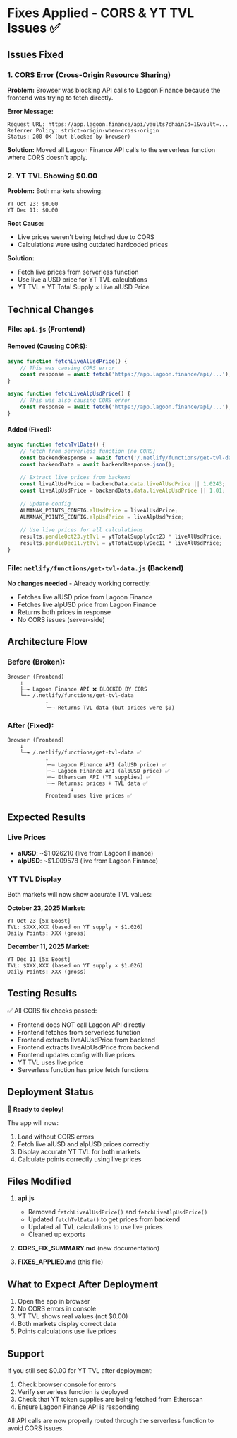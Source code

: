 # Fixes Applied - CORS & YT TVL Issues ✅

## Issues Fixed

### 1. CORS Error (Cross-Origin Resource Sharing)
**Problem:** Browser was blocking API calls to Lagoon Finance because the frontend was trying to fetch directly.

**Error Message:**
```
Request URL: https://app.lagoon.finance/api/vaults?chainId=1&vault=...
Referrer Policy: strict-origin-when-cross-origin
Status: 200 OK (but blocked by browser)
```

**Solution:** Moved all Lagoon Finance API calls to the serverless function where CORS doesn't apply.

### 2. YT TVL Showing $0.00
**Problem:** Both markets showing:
```
YT Oct 23: $0.00
YT Dec 11: $0.00
```

**Root Cause:** 
- Live prices weren't being fetched due to CORS
- Calculations were using outdated hardcoded prices

**Solution:** 
- Fetch live prices from serverless function
- Use live alUSD price for YT TVL calculations
- YT TVL = YT Total Supply × Live alUSD Price

## Technical Changes

### File: `api.js` (Frontend)

#### Removed (Causing CORS):
```javascript
async function fetchLiveAlUsdPrice() {
    // This was causing CORS error
    const response = await fetch('https://app.lagoon.finance/api/...');
}

async function fetchLiveAlpUsdPrice() {
    // This was also causing CORS error
    const response = await fetch('https://app.lagoon.finance/api/...');
}
```

#### Added (Fixed):
```javascript
async function fetchTvlData() {
    // Fetch from serverless function (no CORS)
    const backendResponse = await fetch('/.netlify/functions/get-tvl-data');
    const backendData = await backendResponse.json();
    
    // Extract live prices from backend
    const liveAlUsdPrice = backendData.data.liveAlUsdPrice || 1.0243;
    const liveAlpUsdPrice = backendData.data.liveAlpUsdPrice || 1.01;
    
    // Update config
    ALMANAK_POINTS_CONFIG.alUsdPrice = liveAlUsdPrice;
    ALMANAK_POINTS_CONFIG.alpUsdPrice = liveAlpUsdPrice;
    
    // Use live prices for all calculations
    results.pendleOct23.ytTvl = ytTotalSupplyOct23 * liveAlUsdPrice;
    results.pendleDec11.ytTvl = ytTotalSupplyDec11 * liveAlUsdPrice;
}
```

### File: `netlify/functions/get-tvl-data.js` (Backend)
**No changes needed** - Already working correctly:
- Fetches live alUSD price from Lagoon Finance
- Fetches live alpUSD price from Lagoon Finance
- Returns both prices in response
- No CORS issues (server-side)

## Architecture Flow

### Before (Broken):
```
Browser (Frontend)
    ↓
    ├─→ Lagoon Finance API ❌ BLOCKED BY CORS
    └─→ /.netlify/functions/get-tvl-data
            ↓
            └─→ Returns TVL data (but prices were $0)
```

### After (Fixed):
```
Browser (Frontend)
    ↓
    └─→ /.netlify/functions/get-tvl-data ✅
            ↓
            ├─→ Lagoon Finance API (alUSD price) ✅
            ├─→ Lagoon Finance API (alpUSD price) ✅
            ├─→ Etherscan API (YT supplies) ✅
            └─→ Returns: prices + TVL data ✅
                    ↓
            Frontend uses live prices ✅
```

## Expected Results

### Live Prices
- **alUSD**: ~$1.026210 (live from Lagoon Finance)
- **alpUSD**: ~$1.009578 (live from Lagoon Finance)

### YT TVL Display
Both markets will now show accurate TVL values:

**October 23, 2025 Market:**
```
YT Oct 23 [5x Boost]
TVL: $XXX,XXX (based on YT supply × $1.026)
Daily Points: XXX (gross)
```

**December 11, 2025 Market:**
```
YT Dec 11 [5x Boost]
TVL: $XXX,XXX (based on YT supply × $1.026)
Daily Points: XXX (gross)
```

## Testing Results

✅ All CORS fix checks passed:
- Frontend does NOT call Lagoon API directly
- Frontend fetches from serverless function
- Frontend extracts liveAlUsdPrice from backend
- Frontend extracts liveAlpUsdPrice from backend
- Frontend updates config with live prices
- YT TVL uses live price
- Serverless function has price fetch functions

## Deployment Status

🚀 **Ready to deploy!**

The app will now:
1. Load without CORS errors
2. Fetch live alUSD and alpUSD prices correctly
3. Display accurate YT TVL for both markets
4. Calculate points correctly using live prices

## Files Modified

1. **api.js**
   - Removed `fetchLiveAlUsdPrice()` and `fetchLiveAlpUsdPrice()`
   - Updated `fetchTvlData()` to get prices from backend
   - Updated all TVL calculations to use live prices
   - Cleaned up exports

2. **CORS_FIX_SUMMARY.md** (new documentation)
3. **FIXES_APPLIED.md** (this file)

## What to Expect After Deployment

1. Open the app in browser
2. No CORS errors in console
3. YT TVL shows real values (not $0.00)
4. Both markets display correct data
5. Points calculations use live prices

## Support

If you still see $0.00 for YT TVL after deployment:
1. Check browser console for errors
2. Verify serverless function is deployed
3. Check that YT token supplies are being fetched from Etherscan
4. Ensure Lagoon Finance API is responding

All API calls are now properly routed through the serverless function to avoid CORS issues.

